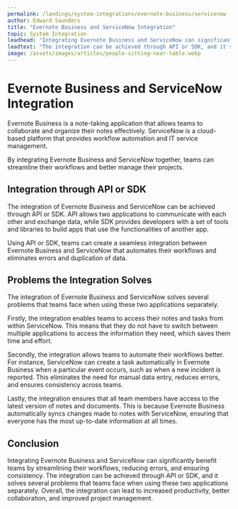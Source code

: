 ```yaml
---
permalink: /landings/system-integrations/evernote-business/servicenow
author: Edward Saunders
title: "Evernote Business and ServiceNow Integration"
topic: System Integration
leadhead: "Integrating Evernote Business and ServiceNow can significantly benefit teams by streamlining their workflows, reducing errors, and ensuring consistency"
leadtext: "The integration can be achieved through API or SDK, and it solves several problems that teams face when using these two applications separately. Overall, the integration can lead to increased productivity, better collaboration, and improved project management."
image: /assets/images/articles/people-sitting-near-table.webp
---
```

<div class="arttext">
<h1>Evernote Business and ServiceNow Integration</h1>

<p>Evernote Business is a note-taking application that allows teams to collaborate and organize their notes effectively. ServiceNow is a cloud-based platform that provides workflow automation and IT service management.</p>

<p>By integrating Evernote Business and ServiceNow together, teams can streamline their workflows and better manage their projects.</p>

<h2>Integration through API or SDK</h2>

<p>The integration of Evernote Business and ServiceNow can be achieved through API or SDK. API allows two applications to communicate with each other and exchange data, while SDK provides developers with a set of tools and libraries to build apps that use the functionalities of another app.</p>

<p>Using API or SDK, teams can create a seamless integration between Evernote Business and ServiceNow that automates their workflows and eliminates errors and duplication of data.</p>

<h2>Problems the Integration Solves</h2>

<p>The integration of Evernote Business and ServiceNow solves several problems that teams face when using these two applications separately.</p>

<p>Firstly, the integration enables teams to access their notes and tasks from within ServiceNow. This means that they do not have to switch between multiple applications to access the information they need, which saves them time and effort.</p>

<p>Secondly, the integration allows teams to automate their workflows better. For instance, ServiceNow can create a task automatically in Evernote Business when a particular event occurs, such as when a new incident is reported. This eliminates the need for manual data entry, reduces errors, and ensures consistency across teams.</p>

<p>Lastly, the integration ensures that all team members have access to the latest version of notes and documents. This is because Evernote Business automatically syncs changes made to notes with ServiceNow, ensuring that everyone has the most up-to-date information at all times.</p>

<h2>Conclusion</h2>

<p>Integrating Evernote Business and ServiceNow can significantly benefit teams by streamlining their workflows, reducing errors, and ensuring consistency. The integration can be achieved through API or SDK, and it solves several problems that teams face when using these two applications separately. Overall, the integration can lead to increased productivity, better collaboration, and improved project management.</p>

</div>